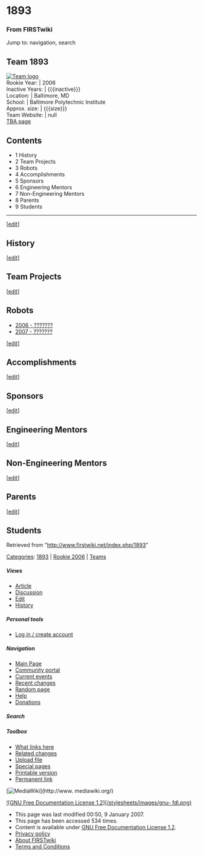 # 1893

### From FIRSTwiki

Jump to: navigation, search

Team 1893  
---  
[![Team logo](/media/b/b2/Theteamlogo.jpg)](/index.php/Image:Theteamlogo.jpg
"Team logo" )  
Rookie Year: | 2006  
Inactive Years: | {{{inactive}}}  
Location: | Baltimore, MD  
School: | Baltimore Polytechnic Institute  
Approx. size: | {{{size}}}  
Team Website: | null  
[TBA page](http://www.thebluealliance.net/tbatv/team.php?team=1893
"http://www.thebluealliance.net/tbatv/team.php?team=1893" )  
  
  

## Contents

  * 1 History
  * 2 Team Projects
  * 3 Robots
  * 4 Accomplishments
  * 5 Sponsors
  * 6 Engineering Mentors
  * 7 Non-Engineering Mentors
  * 8 Parents
  * 9 Students  
---  
  
[[edit](/index.php?title=1893&action=edit&section=1 "Edit section: History" )]

## History

[[edit](/index.php?title=1893&action=edit&section=2 "Edit section: Team
Projects" )]

## Team Projects

[[edit](/index.php?title=1893&action=edit&section=3 "Edit section: Robots" )]

## Robots

  * [2006 - ???????](/index.php?title=1893_in_2006&action=edit "1893 in 2006" )
  * [2007 - ???????](/index.php?title=1893_in_2007&action=edit "1893 in 2007" )

[[edit](/index.php?title=1893&action=edit&section=4 "Edit section:
Accomplishments" )]

## Accomplishments

[[edit](/index.php?title=1893&action=edit&section=5 "Edit section: Sponsors"
)]

## Sponsors

[[edit](/index.php?title=1893&action=edit&section=6 "Edit section: Engineering
Mentors" )]

## Engineering Mentors

[[edit](/index.php?title=1893&action=edit&section=7 "Edit section: Non-
Engineering Mentors" )]

## Non-Engineering Mentors

[[edit](/index.php?title=1893&action=edit&section=8 "Edit section: Parents" )]

## Parents

[[edit](/index.php?title=1893&action=edit&section=9 "Edit section: Students"
)]

## Students

Retrieved from "<http://www.firstwiki.net/index.php/1893>"

[Categories](/index.php?title=Special:Categories&article=1893
"Special:Categories" ): [1893](/index.php?title=Category:1893&action=edit
"Category:1893" ) | [Rookie 2006](/index.php/Category:Rookie_2006
"Category:Rookie 2006" ) | [Teams](/index.php/Category:Teams "Category:Teams"
)

##### Views

  * [Article](/index.php/1893)
  * [Discussion](/index.php?title=Talk:1893&action=edit)
  * [Edit](/index.php?title=1893&action=edit)
  * [History](/index.php?title=1893&action=history)

##### Personal tools

  * [Log in / create account](/index.php?title=Special:Userlogin&returnto=1893)

[](/index.php/Main_Page "Main Page" )

##### Navigation

  * [Main Page](/index.php/Main_Page)
  * [Community portal](/index.php/FIRSTwiki:Community_portal)
  * [Current events](/index.php/Current_events)
  * [Recent changes](/index.php/Special:Recentchanges)
  * [Random page](/index.php/Special:Random)
  * [Help](/index.php/FIRSTwiki:Help)
  * [Donations](/index.php/FIRSTwiki:Site_support)

##### Search



##### Toolbox

  * [What links here](/index.php/Special:Whatlinkshere/1893)
  * [Related changes](/index.php/Special:Recentchangeslinked/1893)
  * [Upload file](/index.php/Special:Upload)
  * [Special pages](/index.php/Special:Specialpages)
  * [Printable version](/index.php?title=1893&printable=yes)
  * [Permanent link](/index.php?title=1893&oldid=52590)

[![MediaWiki](/skins/common/images/poweredby_mediawiki_88x31.png)](http://www.
mediawiki.org/)

[![GNU Free Documentation License 1.2](/stylesheets/images/gnu-
fdl.png)](http://www.gnu.org/copyleft/fdl.html)

  * This page was last modified 00:50, 9 January 2007.
  * This page has been accessed 534 times.
  * Content is available under [GNU Free Documentation License 1.2](http://www.gnu.org/copyleft/fdl.html "http://www.gnu.org/copyleft/fdl.html" ).
  * [Privacy policy](/index.php/FIRSTwiki:Privacy_policy "FIRSTwiki:Privacy policy" )
  * [About FIRSTwiki](/index.php/FIRSTwiki:About "FIRSTwiki:About" )
  * [Terms and Conditions](/index.php/FIRSTwiki:Terms_and_conditions "FIRSTwiki:Terms and conditions" )

